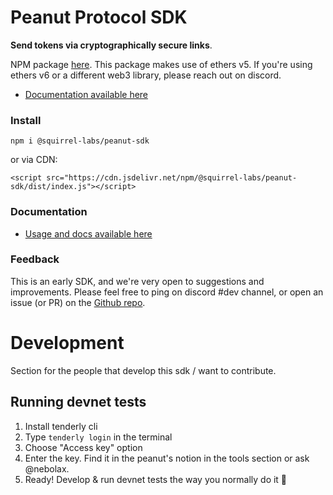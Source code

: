 # Peanut Protocol SDK

**Send tokens via cryptographically secure links**.

NPM package [here](https://www.npmjs.com/package/@squirrel-labs/peanut-sdk). This package makes use of ethers v5. If you're using ethers v6 or a different web3 library, please reach out on discord.

-   [Documentation available here](https://docs.peanut.to/sdk-documentation/building-with-the-sdk/getting-started-with-the-sdk/)

### Install

`npm i @squirrel-labs/peanut-sdk`

or via CDN:

`<script src="https://cdn.jsdelivr.net/npm/@squirrel-labs/peanut-sdk/dist/index.js"></script> `

### Documentation

-   [Usage and docs available here](https://docs.peanut.to/integrations/sdk-quick-start)

### Feedback

This is an early SDK, and we're very open to suggestions and improvements. Please feel free to ping on discord #dev channel, or open an issue (or PR) on the [Github repo](https://github.com/peanutprotocol/peanut-sdk/issues).

# Development

Section for the people that develop this sdk / want to contribute.

## Running devnet tests

1. Install tenderly cli
2. Type `tenderly login` in the terminal
3. Choose "Access key" option
4. Enter the key. Find it in the peanut's notion in the tools section or ask @nebolax.
5. Ready! Develop & run devnet tests the way you normally do it 🥜
